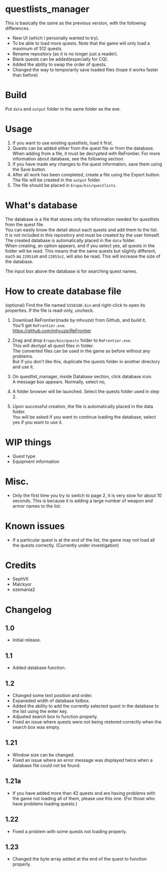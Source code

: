 # questlists_manager
This is basically the same as the previous version, with the following differences.
- New UI (which I personally wanted to try).
- To be able to load more quests. Note that the game will only load a maximum of 512 quests.
- Rename repository (as it is no longer just a reader).
- Blank quests can be added(especially for CQ).
- Added the ability to swap the order of quests.
- Changed the way to temporarily save loaded files (hope it works faster than before)

# Build
Put `data` and `output` folder in the same folder as the exe.

# Usage
1. If you want to use existing questlists, load it first.
2. Quests can be added either from the quest file or from the database.
When adding from a file, it must be decrypted with ReFrontier.
For more information about database, see the following section.
3. If you have made any changes to the quest information, save them using the Save button.
4. After all work has been completed, create a file using the Export button.
The file will be created in the `output` folder.
5. The file should be placed in `Erupe/bin/questlists`.

# What's database 
The database is a file that stores only the information needed for questlists from the quest file.  
You can easily know the detail about each quests and add them to the list.  
It is not included in this repository and must be created by the user himself.   
The created database is automatically placed in the `data` folder.  
When creating, an option appears, and if you select yes, all quests in the folder will be read. This means that the same quests but slightly different, such as `22051d0` and `22051n2`, will also be read. This will increase the size of the database.  

The input box above the database is for searching quest names.

# How to create database file
(optional) Find the file named `55583d0.bin` and right-click to open its properties. If the file is read-only, uncheck.

1. Download ReFrontier(made by mhvuze) from Github, and build it.  
You'll get `ReFrontier.exe`.  
https://github.com/mhvuze/ReFrontier  
  
2. Drag and drop `Erupe/bin/quests` folder to `ReFrontier.exe`.  
This will dectypt all quest files in folder.  
The converted files can be used in the game as before without any problems.  
But if you don't like this, duplicate the quests folder in another directory and use it.  
  
3. On questlist_manager, inside Database section, click database icon.  
A message box appears. Normally, select no, 
      
4. A folder browser will be launched. Select the quests folder used in step 2.  
  
5. Upon successful creation, the file is automatically placed in the data folder.  
You will be asked if you want to continue loading the database, select yes if you want to use it.  

# WIP things
- Quest type
- Equipment information

# Misc.
- Only the first time you try to switch to page 2, it is very slow for about 10 seconds. This is because it is adding a large number of weapon and armor names to the list.

# Known issues
- If a particular quest is at the end of the list, the game may not load all the quests correctly. (Currently under investigation)

# Credits
- SephVII
- Malckyor
- ezemania2

# Changelog
## 1.0
- Initial release.

## 1.1
- Added database function.

## 1.2
- Changed some text position and order.
- Expaneded width of database listbox.
- Added the ability to add the currently selected quest in the database to the list using the enter key.
- Adjusted search box to function properly.
- Fixed an issue where quests were not being restored correctly when the search box was empty.

## 1.21
- Window size can be changed.
- Fixed an issue where an error message was displayed twice when a database file could not be found.

## 1.21a
- If you have added more than 42 quests and are having problems with the game not loading all of them, please use this one.
(For those who have problems loading quests.)

## 1.22
- Fixed a problem with some quests not loading properly.

## 1.23
- Changed the byte array added at the end of the quest to function properly.
